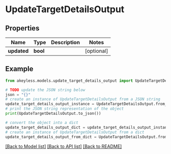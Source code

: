 # UpdateTargetDetailsOutput


## Properties

Name | Type | Description | Notes
------------ | ------------- | ------------- | -------------
**updated** | **bool** |  | [optional] 

## Example

```python
from akeyless.models.update_target_details_output import UpdateTargetDetailsOutput

# TODO update the JSON string below
json = "{}"
# create an instance of UpdateTargetDetailsOutput from a JSON string
update_target_details_output_instance = UpdateTargetDetailsOutput.from_json(json)
# print the JSON string representation of the object
print(UpdateTargetDetailsOutput.to_json())

# convert the object into a dict
update_target_details_output_dict = update_target_details_output_instance.to_dict()
# create an instance of UpdateTargetDetailsOutput from a dict
update_target_details_output_from_dict = UpdateTargetDetailsOutput.from_dict(update_target_details_output_dict)
```
[[Back to Model list]](../README.md#documentation-for-models) [[Back to API list]](../README.md#documentation-for-api-endpoints) [[Back to README]](../README.md)


